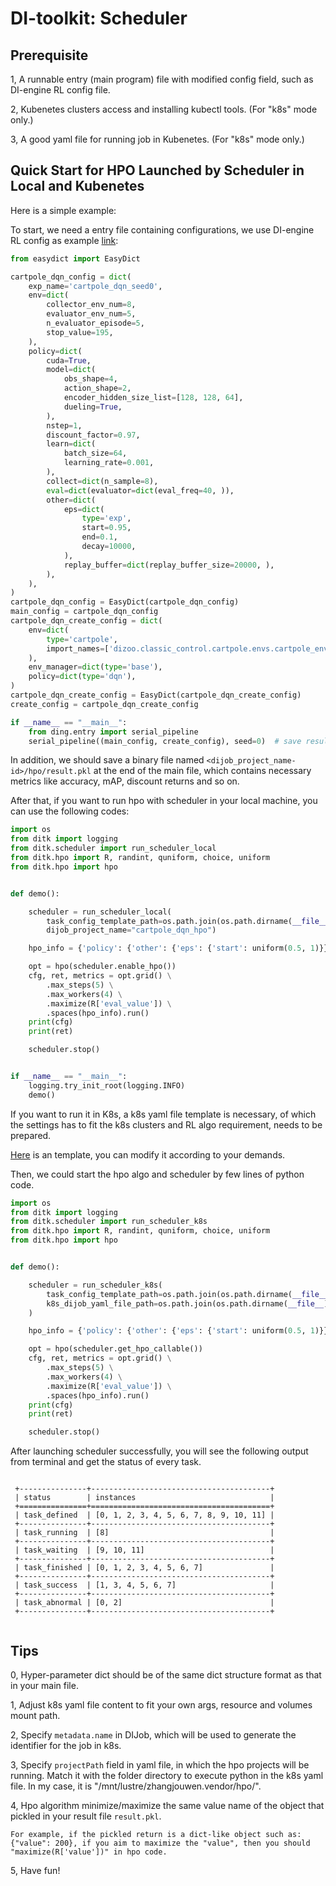 # DI-toolkit: Scheduler

## Prerequisite

1, A runnable entry (main program) file with modified config field, such as DI-engine RL config file.

2, Kubenetes clusters access and installing kubectl tools. (For "k8s" mode only.)

3, A good yaml file for running job in Kubenetes. (For "k8s" mode only.)


## Quick Start for HPO Launched by Scheduler in Local and Kubenetes

Here is a simple example:

To start, we need a entry file containing configurations, we use DI-engine RL config as example [link](https://github.com/opendilab/DI-engine/blob/main/dizoo/classic_control/cartpole/config/cartpole_dqn_config.py):
```python
from easydict import EasyDict

cartpole_dqn_config = dict(
    exp_name='cartpole_dqn_seed0',
    env=dict(
        collector_env_num=8,
        evaluator_env_num=5,
        n_evaluator_episode=5,
        stop_value=195,
    ),
    policy=dict(
        cuda=True,
        model=dict(
            obs_shape=4,
            action_shape=2,
            encoder_hidden_size_list=[128, 128, 64],
            dueling=True,
        ),
        nstep=1,
        discount_factor=0.97,
        learn=dict(
            batch_size=64,
            learning_rate=0.001,
        ),
        collect=dict(n_sample=8),
        eval=dict(evaluator=dict(eval_freq=40, )),
        other=dict(
            eps=dict(
                type='exp',
                start=0.95,
                end=0.1,
                decay=10000,
            ),
            replay_buffer=dict(replay_buffer_size=20000, ),
        ),
    ),
)
cartpole_dqn_config = EasyDict(cartpole_dqn_config)
main_config = cartpole_dqn_config
cartpole_dqn_create_config = dict(
    env=dict(
        type='cartpole',
        import_names=['dizoo.classic_control.cartpole.envs.cartpole_env'],
    ),
    env_manager=dict(type='base'),
    policy=dict(type='dqn'),
)
cartpole_dqn_create_config = EasyDict(cartpole_dqn_create_config)
create_config = cartpole_dqn_create_config

if __name__ == "__main__":
    from ding.entry import serial_pipeline
    serial_pipeline((main_config, create_config), seed=0)  # save result.pkl by default
```
In addition, we should save a binary file named ``<dijob_project_name-id>/hpo/result.pkl`` at the end of the main file, which contains necessary metrics like accuracy, mAP, discount returns and so on.


After that, if you want to run hpo with scheduler in your local machine, you can use the following codes:
```python
import os
from ditk import logging
from ditk.scheduler import run_scheduler_local
from ditk.hpo import R, randint, quniform, choice, uniform
from ditk.hpo import hpo


def demo():

    scheduler = run_scheduler_local(
        task_config_template_path=os.path.join(os.path.dirname(__file__), "../template/cartpole_dqn_config.py"),
        dijob_project_name="cartpole_dqn_hpo")

    hpo_info = {'policy': {'other': {'eps': {'start': uniform(0.5, 1)}}}}

    opt = hpo(scheduler.enable_hpo())
    cfg, ret, metrics = opt.grid() \
        .max_steps(5) \
        .max_workers(4) \
        .maximize(R['eval_value']) \
        .spaces(hpo_info).run()
    print(cfg)
    print(ret)

    scheduler.stop()


if __name__ == "__main__":
    logging.try_init_root(logging.INFO)
    demo()
```

If you want to run it in K8s, a k8s yaml file template is necessary, of which the settings has to fit the k8s clusters and RL algo requirement, needs to be prepared. 

[Here](https://gitlab.bj.sensetime.com/open-XLab/cell/di-toolkit/-/blob/main/template/cartpole_dijob_with_empty_configmap.yml) is an template, you can modify it according to your demands.

Then, we could start the hpo algo and scheduler by few lines of python code.

```python
import os
from ditk import logging
from ditk.scheduler import run_scheduler_k8s
from ditk.hpo import R, randint, quniform, choice, uniform
from ditk.hpo import hpo


def demo():

    scheduler = run_scheduler_k8s(
        task_config_template_path=os.path.join(os.path.dirname(__file__), "../template/cartpole_dqn_config.py"),
        k8s_dijob_yaml_file_path=os.path.join(os.path.dirname(__file__), "../template/cartpole_dijob_with_empty_configmap.yml"),
    )

    hpo_info = {'policy': {'other': {'eps': {'start': uniform(0.5, 1)}}}}

    opt = hpo(scheduler.get_hpo_callable())
    cfg, ret, metrics = opt.grid() \
        .max_steps(5) \
        .max_workers(4) \
        .maximize(R['eval_value']) \
        .spaces(hpo_info).run()
    print(cfg)
    print(ret)

    scheduler.stop()
```


After launching scheduler successfully, you will see the following output from terminal and get the status of every task.

```text

 +---------------+----------------------------------------+ 
 | status        | instances                              |
 +===============+========================================+
 | task_defined  | [0, 1, 2, 3, 4, 5, 6, 7, 8, 9, 10, 11] |
 +---------------+----------------------------------------+
 | task_running  | [8]                                    |
 +---------------+----------------------------------------+
 | task_waiting  | [9, 10, 11]                            |
 +---------------+----------------------------------------+
 | task_finished | [0, 1, 2, 3, 4, 5, 6, 7]               |
 +---------------+----------------------------------------+
 | task_success  | [1, 3, 4, 5, 6, 7]                     |
 +---------------+----------------------------------------+
 | task_abnormal | [0, 2]                                 |
 +---------------+----------------------------------------+


```

## Tips

0, Hyper-parameter dict should be of the same dict structure format as that in your main file.

1, Adjust k8s yaml file content to fit your own args, resource and volumes mount path.

2, Specify ``metadata.name`` in DIJob, which will be used to generate the identifier for the job in k8s.

3, Specify ``projectPath`` field in yaml file, in which the hpo projects will be running. Match it with the folder directory to execute python in the k8s yaml file. In my case, it is "/mnt/lustre/zhangjouwen.vendor/hpo/".

4, Hpo algorithm minimize/maximize the same value name of the object that pickled in your result file ``result.pkl``. 

	For example, if the pickled return is a dict-like object such as: {"value": 200}, if you aim to maximize the "value", then you should "maximize(R['value'])" in hpo code.

5, Have fun!
